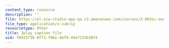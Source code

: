 ```yaml
---
content_type: resource
description: ''
file: https://ol-ocw-studio-app-qa.s3.amazonaws.com/courses/2-003sc-engineering-dynamics-fall-2011/f0915f3b0f71f86e46f444e7233b30f4_9CPA6WG6mRo.srt
file_type: application/x-subrip
resourcetype: Other
title: 3play caption file
uid: f0915f3b-0f71-f86e-46f4-44e7233b30f4
---
```

